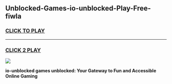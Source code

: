 
## Unblocked-Games-io-unblocked-Play-Free-fiwla
<h3>
<a href="https://premium76.site?title=io-unblocked&ref=20M">CLICK TO PLAY</a></h3>
<hr>

<h3>
<a href="https://premium76.site?title=io-unblocked&ref=20M">CLICK 2 PLAY</a>
  
</h3>

<a href="https://premium76.site?title=io-unblocked&ref=19M"><img src="https://clearcache.store/games.png"></a>


**io-unblocked games unblocked: Your Gateway to Fun and Accessible Online Gaming**
